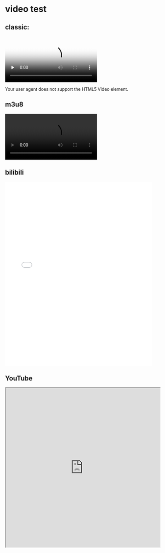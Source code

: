 # video test
## classic:
   <video controls="" preload="none" poster="http://media.w3.org/2010/05/sintel/poster.png"><source src="http://media.w3.org/2010/05/sintel/trailer.mp4" type="video/mp4"><source src="http://media.w3.org/2010/05/sintel/trailer.webm" type="video/webm"><source src="http://media.w3.org/2010/05/sintel/trailer.ogv" type="video/ogg"><p>Your user agent does not support the HTML5 Video element.</p></video>


## m3u8
<video controls>
    <source src="https://b.baobuzz.com/ipfs/559417.m3u8?sign=52119930de43000a267144c9f0dbff9f" type="application/x-mpegURL">
</video>

## bilibili
<iframe src="//player.bilibili.com/player.html?aid=259889356&cid=145147963&page=1&high_quality=1&danmaku=0" frameborder="no" scrolling="no" width="95%" height="600" ></iframe></p>

## YouTube
<iframe src="https://www.youtube.com/embed/NOr8n0ayCms" width="100%" height="520">
</iframe>